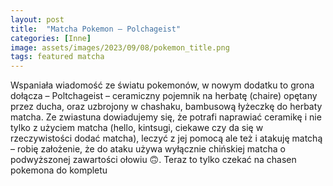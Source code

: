 ```yaml
---
layout: post
title:  "Matcha Pokemon – Polchageist"
categories: [Inne]
image: assets/images/2023/09/08/pokemon_title.png
tags: featured matcha
---
```


Wspaniała wiadomość ze światu pokemonów, w nowym dodatku to grona dołącza – Poltchageist – ceramiczny pojemnik na herbatę (chaire) opętany przez ducha, oraz uzbrojony w chashaku, bambusową łyżeczkę do herbaty matcha. Ze zwiastuna dowiadujemy się, że potrafi naprawiać ceramikę i nie tylko z użyciem matcha (hello, kintsugi, ciekawe czy da się w rzeczywistości dodać matcha), leczyć z jej pomocą ale też i atakuję matchą – robię założenie, że do ataku używa wyłącznie chińskiej matcha o podwyższonej zawartości ołowiu 🙃. Teraz to tylko czekać na chasen pokemona do kompletu